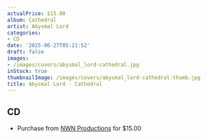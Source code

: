 ```yaml
---
actualPrice: $15.00
album: Cathedral
artist: Abysmal Lord
categories:
- CD
date: '2025-06-27T05:21:52'
draft: false
images:
- /images/covers/abysmal_lord-cathedral.jpg
inStock: true
thumbnailImage: /images/covers/abysmal_lord-cathedral-thumb.jpg
title: Abysmal Lord - Cathedral
---
```


## CD
* Purchase from [NWN Productions](http://shop.nwnprod.com/index.php?route=product/product&path=93&product_id=62159&sort=pd.name&order=ASC) for $15.00
